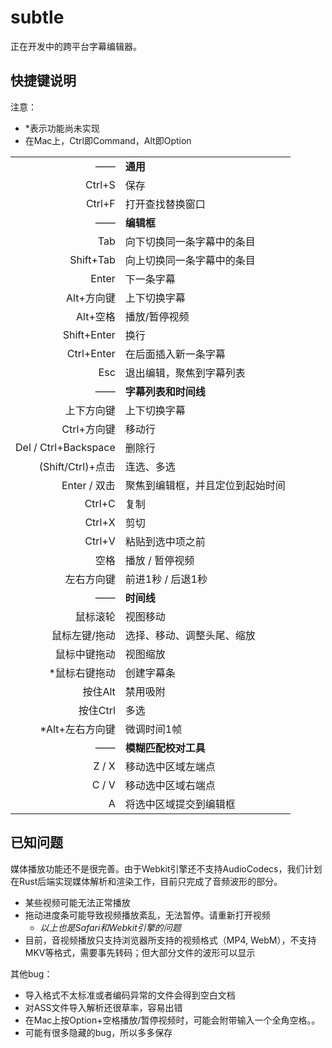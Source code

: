# subtle

正在开发中的跨平台字幕编辑器。

## 快捷键说明

注意：
- *表示功能尚未实现
- 在Mac上，Ctrl即Command，Alt即Option

|||
|--:|:--|
|——| **通用** |
| Ctrl+S | 保存 |
| Ctrl+F | 打开查找替换窗口 |
|——| **编辑框** |
| Tab  | 向下切换同一条字幕中的条目 |
| Shift+Tab |  向上切换同一条字幕中的条目|
| Enter  | 下一条字幕 |
| Alt+方向键  | 上下切换字幕 |
| Alt+空格  | 播放/暂停视频 |
| Shift+Enter | 换行 |
| Ctrl+Enter | 在后面插入新一条字幕 |
| Esc | 退出编辑，聚焦到字幕列表 |
|——| **字幕列表和时间线** |
| 上下方向键 | 上下切换字幕 |
| Ctrl+方向键 | 移动行 |
| Del / Ctrl+Backspace | 删除行 |
| (Shift/Ctrl)+点击 | 连选、多选 |
| Enter / 双击 | 聚焦到编辑框，并且定位到起始时间 |
| Ctrl+C | 复制 |
| Ctrl+X | 剪切 |
| Ctrl+V | 粘贴到选中项之前 |
| 空格 | 播放 / 暂停视频 |
| 左右方向键 | 前进1秒 / 后退1秒 |
|——| **时间线** |
| 鼠标滚轮 | 视图移动 |
| 鼠标左键/拖动 | 选择、移动、调整头尾、缩放 |
| 鼠标中键拖动 | 视图缩放 |
| *鼠标右键拖动 | 创建字幕条 |
| 按住Alt | 禁用吸附 |
| 按住Ctrl | 多选 |
| *Alt+左右方向键 | 微调时间1帧 |
|——|**模糊匹配校对工具**|
| Z / X | 移动选中区域左端点 |
| C / V | 移动选中区域右端点 |
| A | 将选中区域提交到编辑框 |

## 已知问题

媒体播放功能还不是很完善。由于Webkit引擎还不支持AudioCodecs，我们计划在Rust后端实现媒体解析和渲染工作，目前只完成了音频波形的部分。

- 某些视频可能无法正常播放
- 拖动进度条可能导致视频播放紊乱，无法暂停。请重新打开视频
	- *以上也是Safari和Webkit引擎的问题*
- 目前，音视频播放只支持浏览器所支持的视频格式（MP4, WebM），不支持MKV等格式，需要事先转码；但大部分文件的波形可以显示

其他bug：
- 导入格式不太标准或者编码异常的文件会得到空白文档
- 对ASS文件导入解析还很草率，容易出错
- 在Mac上按Option+空格播放/暂停视频时，可能会附带输入一个全角空格。。
- 可能有很多隐藏的bug，所以多多保存
